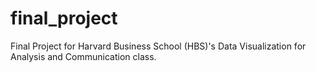 # final_project
Final Project for Harvard Business School (HBS)'s Data Visualization for Analysis and Communication class.
